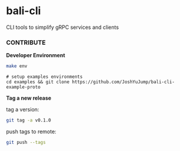 # bali-cli
CLI tools to simplify gRPC services and clients

### CONTRIBUTE

**Developer Environment**

```bash
make env
``` 

```examples
# setup examples environments
cd examples && git clone https://github.com/JoshYuJump/bali-cli-example-proto
```


**Tag a new release**

tag a version:

```bash
git tag -a v0.1.0
```

push tags to remote:

```bash
git push --tags
```
